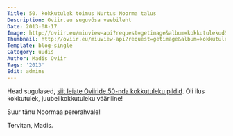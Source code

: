 ```yaml
---
Title: 50. kokkutulek toimus Nurtus Noorma talus
Description: Oviir.eu suguvõsa veebileht
Date: 2013-08-17
Image: http://oviir.eu/miuview-api?request=getimage&album=kokkutulekud&item=2013_50-kokkutulek-nurtus-noormal.jpg&size=600&mode=longest
Thumbnail: http://oviir.eu/miuview-api?request=getimage&album=kokkutulekud&item=2013_50-kokkutulek-nurtus-noormal.jpg&size=600&mode=square
Template: blog-single
Category: uudis
Author: Madis Oviir
Tags: '2013'
Edit: admins
---
```


Head sugulased, <a href="/kokkutulekud/2013">siit leiate Oviiride 50-nda kokkutuleku pildid</a>. Oli ilus
kokkutulek, juubelikokkutuleku vääriline!

Suur tänu Noormaa pererahvale!

Tervitan,
Madis.
